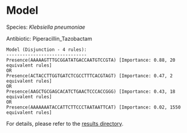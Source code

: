 
# Model

Species: *Klebsiella pneumoniae*

Antibiotic: Piperacillin_Tazobactam

```
Model (Disjunction - 4 rules):
------------------------------
Presence(AAAAAGTTTGCGGATATGACCAATGTCCGTA) [Importance: 0.88, 20 equivalent rules]
OR
Presence(ACTACCTTGGTGATCTCGCCTTTCACGTAGT) [Importance: 0.47, 2 equivalent rules]
OR
Presence(AAGCTGCGAGCACATCTGAACTCCCACCGGG) [Importance: 0.43, 18 equivalent rules]
OR
Presence(AAAAAAATACCATTCTTCCCTAATAATTCAT) [Importance: 0.02, 1550 equivalent rules]

```

For details, please refer to the [results directory](../../../../../results/scm_b/klebsiella%20pneumoniae/piperacillin_tazobactam/repeat_4/).


